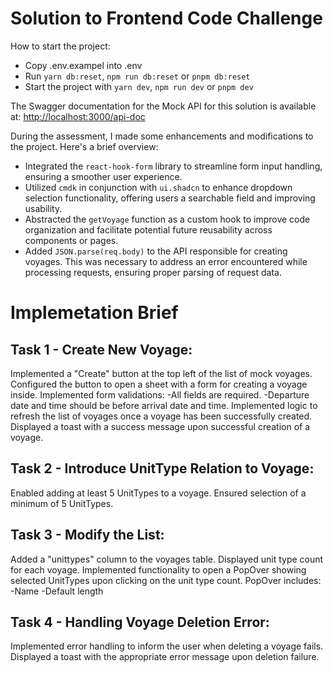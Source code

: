 
# Solution to Frontend Code Challenge 



How to start the project:
* Copy .env.exampel into .env
* Run `yarn db:reset`, `npm run db:reset` or `pnpm db:reset`
* Start the project with `yarn dev`, `npm run dev` or `pnpm dev`

The Swagger documentation for the Mock API for this solution is available at:
[http://localhost:3000/api-doc](http://localhost:3000/api-doc)


During the assessment, I made some enhancements and modifications to the project. Here's a brief overview:

- Integrated the `react-hook-form` library to streamline form input handling, ensuring a smoother user experience.
- Utilized `cmdk` in conjunction with `ui.shadcn` to enhance dropdown selection functionality, offering users a searchable field and improving usability.
- Abstracted the `getVoyage` function as a custom hook to improve code organization and facilitate potential future reusability across components or pages.
- Added `JSON.parse(req.body)` to the API responsible for creating voyages. This was necessary to address an error encountered while processing requests, ensuring proper parsing of request data.


# Implemetation Brief

## Task 1 - Create New Voyage:

Implemented a "Create" button at the top left of the list of mock voyages.
Configured the button to open a sheet with a form for creating a voyage inside.
Implemented form validations:
-All fields are required.
-Departure date and time should be before arrival date and time.
Implemented logic to refresh the list of voyages once a voyage has been successfully created.
Displayed a toast with a success message upon successful creation of a voyage.
## Task 2 - Introduce UnitType Relation to Voyage:

Enabled adding at least 5 UnitTypes to a voyage.
Ensured selection of a minimum of 5 UnitTypes.

## Task 3 - Modify the List:

Added a "unittypes" column to the voyages table.
Displayed unit type count for each voyage.
Implemented functionality to open a PopOver showing selected UnitTypes upon clicking on the unit type count.
PopOver includes:
-Name
-Default length

## Task 4 - Handling Voyage Deletion Error:

Implemented error handling to inform the user when deleting a voyage fails.
Displayed a toast with the appropriate error message upon deletion failure.